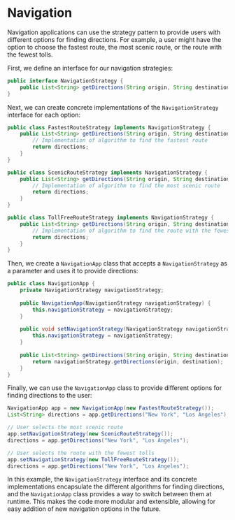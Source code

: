 # Navigation
Navigation applications can use the strategy pattern to provide users with different options for finding directions. For example, a user might have the option to choose the fastest route, the most scenic route, or the route with the fewest tolls.

First, we define an interface for our navigation strategies:
```java
public interface NavigationStrategy {
    public List<String> getDirections(String origin, String destination);
}
```
Next, we can create concrete implementations of the `NavigationStrategy` interface for each option:
```java
public class FastestRouteStrategy implements NavigationStrategy {
    public List<String> getDirections(String origin, String destination) {
        // Implementation of algorithm to find the fastest route
        return directions;
    }
}

public class ScenicRouteStrategy implements NavigationStrategy {
    public List<String> getDirections(String origin, String destination) {
        // Implementation of algorithm to find the most scenic route
        return directions;
    }
}

public class TollFreeRouteStrategy implements NavigationStrategy {
    public List<String> getDirections(String origin, String destination) {
        // Implementation of algorithm to find the route with the fewest tolls
        return directions;
    }
}
```
Then, we create a `NavigationApp` class that accepts a `NavigationStrategy` as a parameter and uses it to provide directions:
```java
public class NavigationApp {
    private NavigationStrategy navigationStrategy;
    
    public NavigationApp(NavigationStrategy navigationStrategy) {
        this.navigationStrategy = navigationStrategy;
    }
    
    public void setNavigationStrategy(NavigationStrategy navigationStrategy) {
        this.navigationStrategy = navigationStrategy;
    }
    
    public List<String> getDirections(String origin, String destination) {
        return navigationStrategy.getDirections(origin, destination);
    }
}
```
Finally, we can use the `NavigationApp` class to provide different options for finding directions to the user:
```java
NavigationApp app = new NavigationApp(new FastestRouteStrategy());
List<String> directions = app.getDirections("New York", "Los Angeles");

// User selects the most scenic route
app.setNavigationStrategy(new ScenicRouteStrategy());
directions = app.getDirections("New York", "Los Angeles");

// User selects the route with the fewest tolls
app.setNavigationStrategy(new TollFreeRouteStrategy());
directions = app.getDirections("New York", "Los Angeles");
```
In this example, the `NavigationStrategy` interface and its concrete implementations encapsulate the different algorithms for finding directions, and the `NavigationApp` class provides a way to switch between them at runtime. This makes the code more modular and extensible, allowing for easy addition of new navigation options in the future.